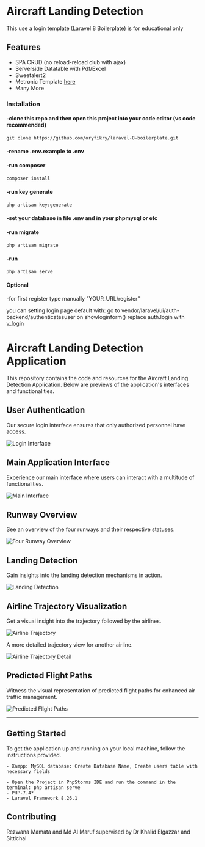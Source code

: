 # Aircraft Landing Detection
This use a login template (Laravel 8 Boilerplate) is for educational only
## Features
- SPA CRUD (no reload-reload club with ajax)
- Serverside Datatable with Pdf/Excel
- Sweetalert2
- Metronic Template <a href="https://preview.keenthemes.com/metronic/demo1/index.html"> here </a>
- Many More

### Installation

#### -clone this repo and then open this project into your code editor (vs code recommended) 

```
git clone https://github.com/oryfikry/laravel-8-boilerplate.git
```
#### -rename .env.example to .env
#### -run composer
```
composer install
```
#### -run key generate
```
php artisan key:generate
```
#### -set your database in file .env and in your phpmysql or etc

#### -run migrate
```
php artisan migrate
```

#### -run 
```
php artisan serve
```
#### Optional
-for first register type manually "YOUR_URL/register"

you can setting login page default with:
go to vendor/laravel/ui/auth-backend/authenticatesuser
on showloginform() replace auth.login with v_login 

<!---

screenshoot
<img src="https://github.com/oryfikry/laravel-8-boilerplate/blob/beta-release/sc/sc1.png"><br>
<img src="https://github.com/oryfikry/laravel-8-boilerplate/blob/beta-release/sc/sc2.png"><br>
<img src="https://github.com/oryfikry/laravel-8-boilerplate/blob/beta-release/sc/sc3.png"><br>
-->


# Aircraft Landing Detection Application

This repository contains the code and resources for the Aircraft Landing Detection Application. Below are previews of the application's interfaces and functionalities.

## User Authentication

Our secure login interface ensures that only authorized personnel have access.

![Login Interface](./AircraftLandingApplicationImage/login.PNG)

## Main Application Interface

Experience our main interface where users can interact with a multitude of functionalities.

![Main Interface](./AircraftLandingApplicationImage/MainInterface.PNG)

## Runway Overview

See an overview of the four runways and their respective statuses.

![Four Runway Overview](./AircraftLandingApplicationImage/FourRunway.PNG)

## Landing Detection

Gain insights into the landing detection mechanisms in action.

![Landing Detection](./AircraftLandingApplicationImage/LandingDetection.PNG)


## Airline Trajectory Visualization

Get a visual insight into the trajectory followed by the airlines.

![Airline Trajectory](./AircraftLandingApplicationImage/AirlineTrajectory.PNG)

A more detailed trajectory view for another airline.

![Airline Trajectory Detail](./AircraftLandingApplicationImage/AirlineTrajectory2.PNG)









## Predicted Flight Paths

Witness the visual representation of predicted flight paths for enhanced air traffic management.

![Predicted Flight Paths](./AircraftLandingApplicationImage/Predictedflight.PNG)

---

## Getting Started

To get the application up and running on your local machine, follow the instructions provided.

    - Xampp: MySQL database: Create Database Name, Create users table with necessary fields

    - Open the Project in PhpStorms IDE and run the command in the terminal: php artisan serve
    - PHP-7.4*
    - Laravel Framework 8.26.1


## Contributing

Rezwana Mamata and Md Al Maruf supervised by Dr Khalid Elgazzar and Sittichai


